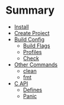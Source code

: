 # Summary

- [Install](./install.md)
- [Create Project](./create_project.md)
- [Build Config](./config/module.md)
  - [Build Flags](./config/build_flags.md)
  - [Profiles](./config/profiles.md)
  - [Check](./config/check.md)
- [Other Commands]()
  - [clean]()
  - [fmt]()
- [C API]()
  - [Defines]()
  - [Panic]()
